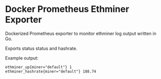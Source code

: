 # Docker Prometheus Ethminer Exporter

Dockerized Prometheus exporter to monitor ethminer log output written in Go.

Exports status status and hashrate.

Example output:

```
ethminer_up{miner="default"} 1
ethminer_hashrate{miner="default"} 188.74
```
